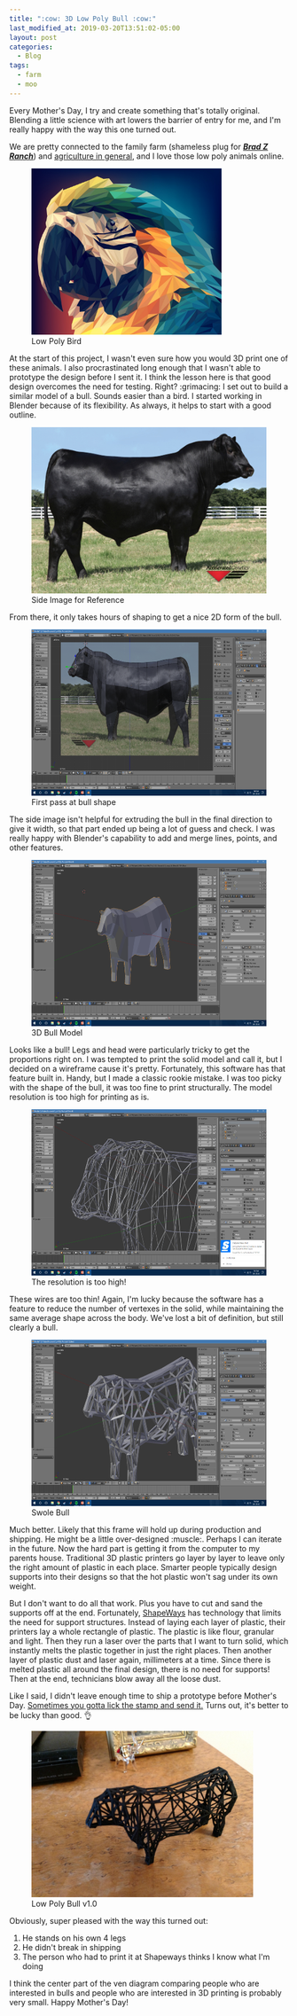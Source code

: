 ```yaml
---
title: ":cow: 3D Low Poly Bull :cow:"
last_modified_at: 2019-03-20T13:51:02-05:00
layout: post
categories:
  - Blog
tags:
  - farm
  - moo
---
```

Every Mother's Day, I try and create something that's totally original. Blending a little science with art lowers the barrier of entry for me, and I'm really happy with the way this one turned out. 

We are pretty connected to the family farm (shameless plug for [***Brad Z Ranch***](https://bradzranch.wordpress.com/)) and [agriculture in general](https://www.youtube.com/watch?v=LRIlPIaStPc), and I love those low poly animals online.
<figure class="half full">
	<img src="/assets/images/low_poly_bird.jpg" style="height:300px">
	<figcaption>Low Poly Bird</figcaption>
</figure>
At the start of this project, I wasn't even sure how you would 3D print one of these animals. I also procrastinated long enough that I wasn't able to prototype the design before I sent it. I think the lesson here is that good design overcomes the need for testing. Right? :grimacing: I set out to build a similar model of a bull. Sounds easier than a bird. I started working in Blender because of its flexibility. As always, it helps to start with a good outline. 
<figure class="half full">
	<img src="/assets/images/Side_ref.jpg" style="height:300px">
	<figcaption>Side Image for Reference</figcaption>
</figure>
From there, it only takes hours of shaping to get a nice 2D form of the bull.
<figure class="half full">
	<img src="/assets/images/2dBull.png" style="height:300px">
	<figcaption>First pass at bull shape</figcaption>
</figure>
The side image isn't helpful for extruding the bull in the final direction to give it width, so that part ended up being a lot of guess and check. I was really happy with Blender's capability to add and merge lines, points, and other features.
<figure class="half full">
	<img src="/assets/images/bullfirst.png" style="height:300px">
	<figcaption>3D Bull Model</figcaption>
</figure>
Looks like a bull! Legs and head were particularly tricky to get the proportions right on. I was tempted to print the solid model and call it, but I decided on a wireframe cause it's pretty. Fortunately, this software has that feature built in. Handy, but I made a classic rookie mistake. I was too picky with the shape of the bull, it was too fine to print structurally. The model resolution is too high for printing as is.
<figure class="half full">
	<img src="/assets/images/high_res_bull.png" style="height:300px">
	<figcaption>The resolution is too high!</figcaption>
</figure>
These wires are too thin! Again, I'm lucky because the software has a feature to reduce the number of vertexes in the solid, while maintaining the same average shape across the body. We've lost a bit of definition, but still clearly a bull.
<figure class="half full">
	<img src="/assets/images/thic_bull.png" style="height:300px">
	<figcaption>Swole Bull </figcaption>
</figure>
Much better. Likely that this frame will hold up during production and shipping. He might be a little over-designed :muscle:. Perhaps I can iterate in the future.  Now the hard part is getting it from the computer to my parents house. Traditional 3D plastic printers go layer by layer to leave only the right amount of plastic in each place. Smarter people typically design supports into their designs so that the hot plastic won't sag under its own weight. 

But I don't want to do all that work. Plus you have to cut and sand the supports off at the end. Fortunately, [ShapeWays](https://www.shapeways.com/) has technology that limits the need for support structures. Instead of laying each layer of plastic, their printers lay a whole rectangle of plastic. The plastic is like flour, granular and light. Then they run a laser over the parts that I want to turn solid, which instantly melts the plastic together in just the right places. Then another layer of plastic dust and laser again, millimeters at a time. Since there is melted plastic all around the final design, there is no need for supports! Then at the end, technicians blow away all the loose dust. 

Like I said, I didn't leave enough time to ship a prototype before Mother's Day. [Sometimes you gotta lick the stamp and send it.](https://streamable.com/pbmq9) Turns out, it's better to be lucky than good. :ok_hand:  
<figure class="full">
	<img src="/assets/images/bull_final.jpg" style="height:300px">
	<figcaption>Low Poly Bull v1.0</figcaption>
</figure>

Obviously, super pleased with the way this turned out: 
1. He stands on his own 4 legs
2. He didn't break in shipping
3. The person who had to print it at Shapeways thinks I know what I'm doing

I think the center part of the ven diagram comparing people who are interested in bulls and people who are interested in 3D printing is probably very small. Happy Mother's Day!